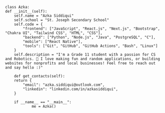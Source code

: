 

    class Azka:
    def __init__(self):
        self.name = "Azka Siddiqui"
        self.school = "St. Joseph Secondary School"
        self.code = {
            "frontend": ["JavaScript", "React.js", "Next.js", "Bootstrap", "Chakra UI", "Tailwind CSS", "HTML", "CSS"],
            "backend": ["Python", "Node.js", "Java", "PostgreSQL", "C"],
            "mobile": ["React Native"],
            "tools": ["Git", "GitHub", "GitHub Actions", "Bash", "Linux"]
        }
        self.description = "I'm a Grade 11 student with a passion for CS and Robotics. 🙂 I love making fun and random applications, or building websites for nonprofits and local businesses! Feel free to reach out and say hello :)"
        
        def get_contacts(self):
        return {
            "email": "azka.siddiqui@outlook.com",
            "linkedin": "linkedin.com/in/azkasiddiqui",
        }
        
        if __name__ == "__main__":
                me = Azka()


